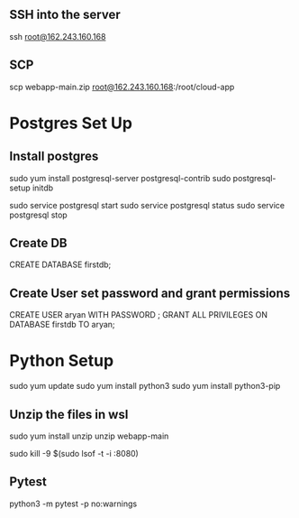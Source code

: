 ## SSH into the server
ssh root@162.243.160.168


## SCP
scp webapp-main.zip root@162.243.160.168:/root/cloud-app

# Postgres Set Up
## Install postgres
sudo yum install postgresql-server postgresql-contrib
sudo postgresql-setup initdb

sudo service postgresql start
sudo service postgresql status
sudo service postgresql stop

## Create DB
CREATE DATABASE firstdb;

## Create User set password and grant permissions
CREATE USER aryan WITH PASSWORD ;
GRANT ALL PRIVILEGES ON DATABASE firstdb TO aryan;

# Python Setup
sudo yum update
sudo yum install python3
sudo yum install python3-pip

## Unzip the files in wsl
sudo yum install unzip
unzip webapp-main

sudo kill -9 $(sudo lsof -t -i :8080)

## Pytest 
python3 -m pytest -p no:warnings